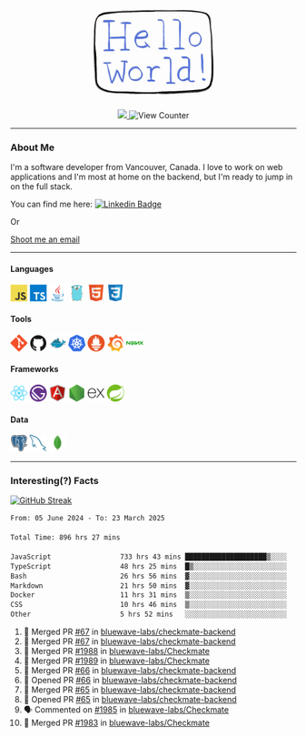<div align="center">
    <img src="./img/hello_world.webp" height="200px" width="">
    <div>
        <a href="https://www.linkedin.com/in/ajhollid">
            <img src="https://img.shields.io/badge/LinkedIn-blue"/>
        </a>
        <img src="https://komarev.com/ghpvc/?username=ajhollid&color=yellow" alt="View Counter">
    </div>
</div>

---

### About Me

I'm a software developer from Vancouver, Canada. I love to work on web applications and I'm most at home on the backend, but I'm ready to jump in on the full stack.

You can find me here: [![Linkedin Badge](https://img.shields.io/badge/-ajhollid-blue?style=flat&logo=Linkedin&logoColor=white)](https://www.linkedin.com/in/ajhollid)

Or

[Shoot me an email](mailto:ajhollid@gmail.com)

---

#### Languages

<div>
    <img src="./img/devicons/javascript-original.svg" width=30 height=30 alt="JavaScript">
    <img src="/img/devicons/typescript-original.svg" width=30 height=30 alt="TypeScript">
    <img src="./img/devicons/java-original.svg" width=30 height=30 alt="Java">
    <img src="./img/devicons/go-original.svg" width=30 height=30 alt="Golang">
    <img src="./img/devicons/html5-original.svg" width=30 height=30 alt="HTML 5">
    <img src="./img/devicons/css3-original.svg" width=30 height=30 alt="CSS 3">
</div>

#### Tools

<div>
    <img src="./img/devicons/git-original.svg" width=30 height=30 alt="Git">
    <img src="./img/devicons/github-original.svg" width=30 height=30 alt="Github">
    <img src="./img/devicons/docker-original.svg" width=30 
    height=30 alt="Docker">
    <img src="./img/devicons/kubernetes-original.svg" width=30 height=30 alt="K8">
    <img src="./img/devicons/prometheus-original.svg" width=30 height=30 alt="Prometheus">
    <img src="./img/devicons/grafana-original.svg" width=30 height=30 alt="Grafana">
    <img src="./img/devicons/nginx-original.svg" width=30 height=30 alt="Nginx">
</div>

#### Frameworks

<div>
    <img src="./img/devicons/react-original.svg" width=30 height=30 alt="React">
    <img src="./img/devicons/gatsby-original.svg" width=30 height=30 alt="Gatsby">
    <img src="./img/devicons/angularjs-original.svg" width=30 height=30 alt="AngularJS">
    <img src="./img/devicons/nodejs-original.svg" width=30 height=30 alt="NodeJS">
    <img src="./img/devicons/express-original.svg" width=30 height=30 alt="Express">
    <img src="./img/devicons/spring-original.svg" width=30 height=30 alt="Spring">
</div>

#### Data

<div>
    <img src="./img/devicons/postgresql-original.svg" width=30 height=30 alt="Postgresql">
    <img src="./img/devicons/mysql-original.svg" width=30 height=30 alt="Mysql">
    <img src="./img/devicons/mongodb-original.svg" width=30 height=30 alt="MongoDB">
</div>

---

### Interesting(?) Facts

[![GitHub Streak](http://github-readme-streak-stats.herokuapp.com?user=ajhollid)](https://git.io/streak-stats)

 <!--START_SECTION:waka-->

```txt
From: 05 June 2024 - To: 23 March 2025

Total Time: 896 hrs 27 mins

JavaScript                 733 hrs 43 mins ████████████████████▒░░░░   81.31 %
TypeScript                 48 hrs 25 mins  █▒░░░░░░░░░░░░░░░░░░░░░░░   05.37 %
Bash                       26 hrs 56 mins  ▓░░░░░░░░░░░░░░░░░░░░░░░░   02.99 %
Markdown                   21 hrs 50 mins  ▓░░░░░░░░░░░░░░░░░░░░░░░░   02.42 %
Docker                     11 hrs 31 mins  ▒░░░░░░░░░░░░░░░░░░░░░░░░   01.28 %
CSS                        10 hrs 46 mins  ▒░░░░░░░░░░░░░░░░░░░░░░░░   01.19 %
Other                      5 hrs 52 mins   ░░░░░░░░░░░░░░░░░░░░░░░░░   00.65 %
```

<!--END_SECTION:waka-->


<!--START_SECTION:activity-->
1. 🎉 Merged PR [#67](https://github.com/bluewave-labs/checkmate-backend/pull/67) in [bluewave-labs/checkmate-backend](https://github.com/bluewave-labs/checkmate-backend)
2. 🎉 Merged PR [#67](https://github.com/bluewave-labs/checkmate-backend/pull/67) in [bluewave-labs/checkmate-backend](https://github.com/bluewave-labs/checkmate-backend)
3. 🎉 Merged PR [#1988](https://github.com/bluewave-labs/Checkmate/pull/1988) in [bluewave-labs/Checkmate](https://github.com/bluewave-labs/Checkmate)
4. 🎉 Merged PR [#1989](https://github.com/bluewave-labs/Checkmate/pull/1989) in [bluewave-labs/Checkmate](https://github.com/bluewave-labs/Checkmate)
5. 🎉 Merged PR [#66](https://github.com/bluewave-labs/checkmate-backend/pull/66) in [bluewave-labs/checkmate-backend](https://github.com/bluewave-labs/checkmate-backend)
6. 💪 Opened PR [#66](https://github.com/bluewave-labs/checkmate-backend/pull/66) in [bluewave-labs/checkmate-backend](https://github.com/bluewave-labs/checkmate-backend)
7. 🎉 Merged PR [#65](https://github.com/bluewave-labs/checkmate-backend/pull/65) in [bluewave-labs/checkmate-backend](https://github.com/bluewave-labs/checkmate-backend)
8. 💪 Opened PR [#65](https://github.com/bluewave-labs/checkmate-backend/pull/65) in [bluewave-labs/checkmate-backend](https://github.com/bluewave-labs/checkmate-backend)
9. 🗣 Commented on [#1985](https://github.com/bluewave-labs/Checkmate/pull/1985#issuecomment-2746639300) in [bluewave-labs/Checkmate](https://github.com/bluewave-labs/Checkmate)
10. 🎉 Merged PR [#1983](https://github.com/bluewave-labs/Checkmate/pull/1983) in [bluewave-labs/Checkmate](https://github.com/bluewave-labs/Checkmate)
<!--END_SECTION:activity-->
